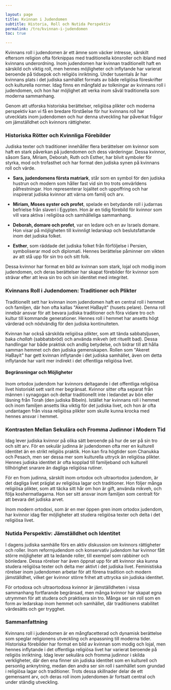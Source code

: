 ```yaml
---

layout: page  
title: Kvinnan i Judendomen  
subtitle: Historia, Roll och Nutida Perspektiv  
permalink: /tro/kvinnan-i-judendomen
toc: true

---
```


Kvinnans roll i judendomen är ett ämne som väcker intresse, särskilt eftersom religion ofta förknippas med traditionella könsroller och ibland med kvinnans underordning. Inom judendomen har kvinnan traditionellt haft en särskild och viktig roll, men hennes möjligheter och inflytande har varierat beroende på tidsepok och religiös inriktning. Under tusentals år har kvinnans plats i det judiska samhället formats av både religiösa föreskrifter och kulturella normer. Idag finns en mångfald av tolkningar av kvinnans roll i judendomen, och hon har möjlighet att verka inom såväl traditionella som moderna sammanhang.

Genom att utforska historiska berättelser, religiösa plikter och moderna perspektiv kan vi få en bredare förståelse för hur kvinnans roll har utvecklats inom judendomen och hur denna utveckling har påverkat frågor om jämställdhet och kvinnors rättigheter.

### Historiska Rötter och Kvinnliga Förebilder

Judiska texter och traditioner innehåller flera berättelser om kvinnor som haft en stark påverkan på judendomen och dess värderingar. Dessa kvinnor, såsom Sara, Miriam, Deborah, Ruth och Esther, har blivit symboler för styrka, mod och trofasthet och har format den judiska synen på kvinnans roll och värde.

- **Sara, judendomens första matriark**, står som en symbol för den judiska hustrun och modern som håller fast vid sin tro trots omvärldens påfrestningar. Hon representerar lojalitet och uppoffring och har inspirerat judiska kvinnor att värna om familj och arv.

- **Miriam, Moses syster och profet**, spelade en betydande roll i judarnas befrielse från slaveri i Egypten. Hon är en tidig förebild för kvinnor som vill vara aktiva i religiösa och samhälleliga sammanhang.

- **Deborah, domare och profet**, var en ledare och en av Israels domare. Hon visar på möjligheten till kvinnligt ledarskap och beslutsfattande inom det judiska folket.

- **Esther**, som räddade det judiska folket från förföljelse i Persien, symboliserar mod och diplomati. Hennes berättelse påminner om vikten av att stå upp för sin tro och sitt folk.

Dessa kvinnor har format en bild av kvinnan som stark, lojal och modig inom judendomen, och deras berättelser har skapat förebilder för kvinnor som strävar efter att leva sin tro och sin identitet med integritet.

### Kvinnans Roll i Judendomen: Traditioner och Plikter

Traditionellt sett har kvinnan inom judendomen haft en central roll i hemmet och familjen, där hon ofta kallas "Akeret HaBayit" (husets pelare). Denna roll innebär ansvar för att bevara judiska traditioner och föra vidare tro och kultur till kommande generationer. Hennes roll i hemmet har ansetts högt värderad och nödvändig för den judiska kontinuiteten.

Kvinnan har också särskilda religiösa plikter, som att tända sabbatsljusen, baka *challah* (sabbatsbröd) och använda mikveh (ett rituellt bad). Dessa handlingar har både praktisk och andlig betydelse, och bidrar till att hålla samman hemmet och den judiska gemenskapen. Rollen som "Akeret HaBayit" har gett kvinnan inflytande i det judiska samhället, även om detta inflytande har varit mer indirekt i det offentliga religiösa livet.

#### Begränsningar och Möjligheter

Inom ortodox judendom har kvinnors deltagande i det offentliga religiösa livet historiskt sett varit mer begränsat. Kvinnor sitter ofta separat från männen i synagogan och deltar traditionellt inte i ledandet av bön eller läsning från Torah (den judiska Bibeln). Istället har kvinnans roll i hemmet och inom familjen ansetts lika viktig för det judiska livet, och hon är ofta undantagen från vissa religiösa plikter som skulle kunna krocka med hennes ansvar i hemmet.

### Kontrasten Mellan Sekulära och Fromma Judinnor i Modern Tid

Idag lever judiska kvinnor på olika sätt beroende på hur de ser på sin tro och sitt arv. För en sekulär judinna är judendomen ofta mer en kulturell identitet än en strikt religiös praktik. Hon kan fira högtider som Chanukka och Pesach, men ser dessa mer som kulturella uttryck än religiösa plikter. Hennes judiska identitet är ofta kopplad till familjeband och kulturell tillhörighet snarare än dagliga religiösa rutiner.

För en from judinna, särskilt inom ortodox och ultraortodox judendom, är det dagliga livet präglat av religiösa lagar och traditioner. Hon följer många religiösa plikter, som att täcka sitt hår om hon är gift, använda mikveh, och följa koshermatlagarna. Hon ser sitt ansvar inom familjen som centralt för att bevara det judiska arvet.

Inom modern ortodoxi, som är en mer öppen gren inom ortodox judendom, har kvinnor idag fler möjligheter att studera religiösa texter och delta i det religiösa livet.

### Nutida Perspektiv: Jämställdhet och Identitet

I dagens judiska samhälle förs en aktiv diskussion om kvinnors rättigheter och roller. Inom reformjudendom och konservativ judendom har kvinnor fått större möjligheter att ta ledande roller, till exempel som rabbiner och bönledare. Dessa rörelser har även öppnat upp för att kvinnor ska kunna studera religiösa texter och delta mer aktivt i det judiska livet. Feministiska rörelser inom judendomen arbetar för att förena tradition och modern jämställdhet, vilket ger kvinnor större frihet att uttrycka sin judiska identitet.

För ortodoxa och ultraortodoxa kvinnor är jämställdheten i vissa sammanhang fortfarande begränsad, men många kvinnor har skapat egna utrymmen för att studera och praktisera sin tro. Många ser sin roll som en form av ledarskap inom hemmet och samhället, där traditionens stabilitet värdesätts och ger trygghet.

### Sammanfattning

Kvinnans roll i judendomen är en mångfacetterad och dynamisk berättelse som speglar religionens utveckling och anpassning till moderna tider. Historiska förebilder har format en bild av kvinnan som modig och lojal, men hennes inflytande i det offentliga religiösa livet har varierat beroende på religiös inriktning. Idag lever sekulära och fromma judinnor i skilda verkligheter, där den ena finner sin judiska identitet som en kulturell och personlig anknytning, medan den andra ser sin roll i samhället som grundad i religiösa lagar och traditioner. Trots dessa skillnader delar de ett gemensamt arv, och deras roll inom judendomen är fortsatt central och under ständig utveckling.